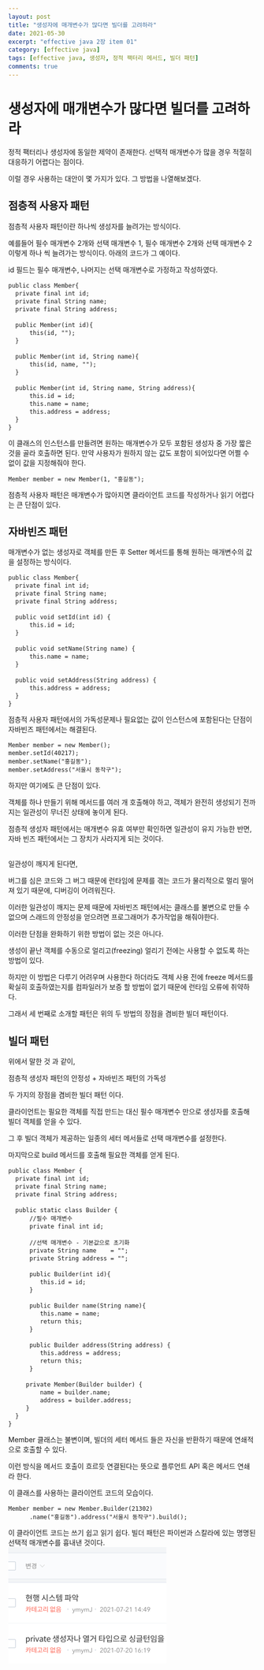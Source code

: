 ```yaml
---
layout: post
title: "생성자에 매개변수가 많다면 빌더를 고려하라"
date: 2021-05-30
excerpt: "effective java 2장 item 01"
category: [effective java]
tags: [effective java, 생성자, 정적 팩터리 메서드, 빌더 패턴]
comments: true
---
```

# 생성자에 매개변수가 많다면 빌더를 고려하라

정적 팩터리나 생성자에 동일한 제약이 존재한다. 선택적 매개변수가 많을 경우 적절히 대응하기 어렵다는 점이다.

이럴 경우 사용하는 대안이 몇 가지가 있다. 그 방법을 나열해보겠다.

## 점층적 사용자 패턴

점층적 사용자 패턴이란 하나씩 생성자를 늘려가는 방식이다.

예를들어 필수 매개변수 2개와 선택 매개변수 1, 필수 매개변수 2개와 선택 매개변수 2 이렇게 하나 씩 늘려가는 방식이다.
아래의 코드가 그 예이다.

id 필드는 필수 매개변수, 나머지는 선택 매개변수로 가정하고 작성하였다.
```
public class Member{
  private final int id;
  private final String name;
  private final String address;
  
  public Member(int id){
      this(id, "");
  }
  
  public Member(int id, String name){
      this(id, name, "");
  }
  
  public Member(int id, String name, String address){
      this.id = id;
      this.name = name;
      this.address = address;
  }
}
```
이 클래스의 인스턴스를 만들려면 원하는 매개변수가 모두 포함된 생성자 중 가장 짧은 것을 골라 호출하면 된다.
만약 사용자가 원하지 않는 값도 포함이 되어있다면 어쩔 수 없이 값을 지정해줘야 한다.
```
Member member = new Member(1, "홍길동");
```

점층적 사용자 패턴은 매개변수가 많아지면 클라이언트 코드를 작성하거나 읽기 어렵다는 큰 단점이 있다.

## 자바빈즈 패턴

매개변수가 없는 생성자로 객체를 만든 후 Setter 메서드를 통해 원하는 매개변수의 값을 설정하는 방식이다.


```
public class Member{
  private final int id;
  private final String name;
  private final String address;
  
  public void setId(int id) {
      this.id = id;
  } 
  
  public void setName(String name) {
      this.name = name;
  }
  
  public void setAddress(String address) { 
      this.address = address;
  }
}
```
점층적 사용자 패턴에서의 가독성문제나 필요없는 값이 인스턴스에 포함된다는 단점이 자바빈즈 패턴에서는 해결된다.

```
Member member = new Member();
member.setId(40217);
member.setName("홍길동");
member.setAddress("서울시 동작구");
```

하지만 여기에도 큰 단점이 있다.

객체를 하나 만들기 위해 메서드를 여러 개 호출해야 하고, 객체가 완전히 생성되기 전까지는 일관성이 무너진 상태에 놓이게 된다.

점층적 생성자 패턴에서는 매개변수 유효 여부만 확인하면 일관성이 유지 가능한 반면,
자바 빈즈 패턴에서는 그 장치가 사라지게 되는 것이다.

<br>
일관성이 깨지게 된다면,

버그를 심은 코드와 그 버그 때문에 런타임에 문제를 겪는 코드가 물리적으로 멀리 떨어져 있기 때문에,
디버깅이 어려워진다.

이러한 일관성이 깨지는 문제 때문에 자바빈즈 패턴에서는 클래스를 불변으로 만들 수 없으며 스래드의 안정성을 얻으려면 프로그래머가 추가작업을 해줘야한다.

이러한 단점을 완화하기 위한 방법이 없는 것은 아니다.

생성이 끝난 객체를 수동으로 얼리고(freezing) 얼리기 전에는 사용할 수 없도록 하는 방법이 있다.

하지만 이 방법은 다루기 어려우며 사용한다 하더라도 객체 사용 전에 freeze 메서드를 확실히 호출하였는지를 컴파일러가 보증 할 방법이 없기 때문에 런타임 오류에 취약하다.

그래서 세 번째로 소개할 패턴은 위의 두 방법의 장점을 겸비한 빌더 패턴이다.
## 빌더 패턴

위에서 말한 것 과 같이,

점층적 생성자 패턴의 안정성 + 자바빈즈 패턴의 가독성

두 가지의 장점을 겸비한 빌더 패턴 이다.

클라이언트는 필요한 객체를 직접 만드는 대신 필수 매개변수 만으로 생성자를 호출해 빌더 객체를 얻을 수 있다.

그 후 빌더 객체가 제공하는 일종의 세터 메서들로 선택 매개변수를 설정한다.

마지막으로 build  메서드를 호출해 필요한 객체를 얻게 된다.


```
public class Member {
  private final int id;
  private final String name;
  private final String address;
 
  public static class Builder {
      //필수 매개변수
      private final int id;
      
      //선택 매개변수 - 기본값으로 초기화
      private String name    = "";
      private String address = "";
      
      public Builder(int id){
         this.id = id;
      }
      
      public Builder name(String name){
         this.name = name;
         return this;
      }
      
      public Builder address(String address) {
         this.address = address;
         return this;
      }
      
     private Member(Builder builder) { 
         name = builder.name;
         address = builder.address;
     }
  } 
}
```

Member 클래스는 불변이며, 빌더의 세터 메서드 들은 자신을 반환하기 때문에 연쇄적으로 호출할 수 있다.

이런 방식을 메서드 호출이 흐르듯 연결된다는 뜻으로 플루언트 API 혹은 메서드 연쇄 라 한다.

이 클래스를 사용하는 클라이언트 코드의 모습이다.
```
Member member = new Member.Builder(21302)
      .name("홍길동").address("서울시 동작구").build();
```

이 클라이언트 코드는 쓰기 쉽고 읽기 쉽다. 빌더 패턴은 파이썬과 스칼라에 있는 명명된 선택적 매개변수를 흉내낸 것이다.
![/images/img_1.png](../images/img_1.png)